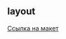 ## layout

[Ссылка на макет](https://www.figma.com/file/MsS1FU4KJTTa24ELEUTpS8/%D0%A2%D0%B5%D1%81%D1%82%D0%BE%D0%B2%D0%BE%D0%B5-%D0%B7%D0%B0%D0%B4%D0%B0%D0%BD%D0%B8%D0%B5)
